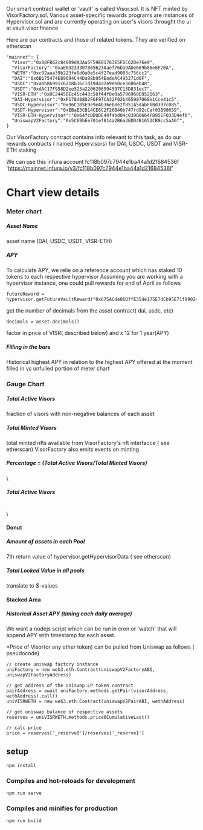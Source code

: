

Our smart contract wallet or 'vault' is called Visor.sol. It is NFT minted by VisorFactory.sol.
Various asset-specific rewards programs are instances of Hypervisor.sol and are currently operating on user's visors throught the ui at 
vault.visor.finance

Here are our contracts and those of related tokens. 
They are verified on etherscan
```
"mainnet": {
  "Visor":"0x08FB62c84909dA3Aa5F59E01763E5FDC62De76e9",
  "VisorFactory":"0xaE03233307865623Aaef76Da9ADe669b86e6F20A",
  "WETH":"0xc02aaa39b223fe8d0a0e5c4f27ead9083c756cc2",
  "DAI":"0x6B175474E89094C44Da98b954EedeAC495271d0F",
  "USDC":"0xa0b86991c6218b36c1d19d4a2e9eb0ce3606eb48",
  "USDT":"0xdAC17F958D2ee523a2206206994597C13D831ec7",
  "VISR-ETH":"0x0C2445BEc45c443c58f44f8e0a5796960E052D63",
  "DAI-Hypervisor":"0xF178d88D2F6F97CA32F92b465987068e1Cce41c5",
  "USDC-Hypervisor":"0x96C105E9e9eAb36eb8e2f851A5dabFbBd397c085",
  "USDT-Hypervisor":"0xEBaE3CB14CE6C2F26B40b747fd92cCaf03B98659",
  "VISR-ETH-Hypervisor":"0x64fcDD0DE44f4bd04c039B0664FB95EF033D4efb",
  "UniswapV2Factory":"0x5C69bEe701ef814a2B6a3EDD4B1652CB9cc5aA6f",
}
```
Our VisorFactory contract contains info relevant to this task, as do our rewards contracts ( named Hypervisors) for DAI, USDC, USDT and VISR-ETH staking

We can use this infura account fc118b097c7944e1ba44a1d21684536f
'https://mainnet.infura.io/v3/fc118b097c7944e1ba44a1d21684536f'


# Chart view details

### Meter chart

  ##### Asset Name
asset name (DAI, USDC, USDT, VISR-ETH)
  ##### APY
  
To calculate APY, we relie on a reference account which has staked 10 tokens to each respective hypervisor
    Assuming you are working with a hypervisor instance, one could pull rewards for end of April as follows

    futureReward = hypervisor.getFutureVaultReward("0x675ACde86DffE354e175E7dCb95E71f9902477D7",1619354994)

get the number of decimals from the asset contract( dai, usdc, etc)

    decimals = asset.decimals()

   factor in price of VISR( described below) and x 12 for 1 year(APY)

  ##### Filling in the bars
  Historical highest APY in relation to the highest APY offered at the moment
    filled in vs unfulled portion of meter chart


### Gauge Chart
##### Total Active Visors
  fraction of visors with non-negative balances of each asset

##### Total Minted Visors
  total minted nfts available from VisorFactory's nft interfacce ( see etherscan)
  VisorFactory also emits events on minting
  
##### Percentage = (Total Active Visors/Total Minted Visors)
\ 

##### Total Active Visors
\
\
#### Donut
##### Amount of assets in each Pool
  7th return value of hypervisor.getHypervisorData ( see etherscan)

##### Total Locked Value in all pools
  translate to $-values


#### Stacked Area
##### Historical Asset APY (timing each daily average)
  We want a nodejs script which can be run in cron or 'watch' that will append APY with timestamp for each asset.


*Price of Visor(or any other token) can be pulled from Uniswap as follows ( pseudocode)

    // create uniswap factory instance
    uniFactory = new web3.eth.Contract(uniswapV2FactoryABI, uniswapV2FactoryAddress)

    // get address of the Uniswap LP token contract
    pairAddress = await uniFactory.methods.getPair(visorAddress, wethAddress).call()
    uniVISRWETH = new web3.eth.Contract(uniswapV2PairABI, wethAddress)

    // get uniswap balance of respective assets
    reserves = uniVISRWETH.methods.price0CumulativeLast()

    // calc price
    price = reserves['_reserve0']/reserves['_reserve1']
    
## setup
```
npm install
```

### Compiles and hot-reloads for development
```
npm run serve
```

### Compiles and minifies for production
```
npm run build
```


